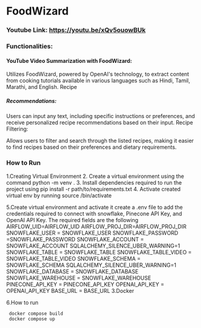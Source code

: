 # FoodWizard
### Youtube Link: https://youtu.be/xQv5ouowBUk

### Functionalities:


#### YouTube Video Summarization with FoodWizard:

Utilizes FoodWizard, powered by OpenAI's technology, to extract content from cooking tutorials available in various languages such as Hindi, Tamil, Marathi, and English.
Recipe 

##### Recommendations:

Users can input any text, including specific instructions or preferences, and receive personalized recipe recommendations based on their input.
Recipe Filtering:

Allows users to filter and search through the listed recipes, making it easier to find recipes based on their preferences and dietary requirements.

### How to Run
1.Creating Virtual Environment
2. Create a virtual environment using the command python -m venv <name of virtual env>.
3. Install dependencies required to run the project using pip install -r path/to/requirements.txt
4. Activate created virtual env by running source <name of virtual env>/bin/activate

5.Create virtual environment and activate it
create a .env file to add the credentials required to connect with snowflake, Pinecone API Key, and OpenAI API Key. The required fields are the following
AIRFLOW_UID=AIRFLOW_UID
AIRFLOW_PROJ_DIR=AIRFLOW_PROJ_DIR
SNOWFLAKE_USER = SNOWFLAKE_USER
SNOWFLAKE_PASSWORD =SNOWFLAKE_PASSWORD
SNOWFLAKE_ACCOUNT = SNOWFLAKE_ACCOUNT
SQLALCHEMY_SILENCE_UBER_WARNING=1
SNOWFLAKE_TABLE = SNOWFLAKE_TABLE
SNOWFLAKE_TABLE_VIDEO = SNOWFLAKE_TABLE_VIDEO
SNOWFLAKE_SCHEMA = SNOWFLAKE_SCHEMA
SQLALCHEMY_SILENCE_UBER_WARNING=1
SNOWFLAKE_DATABASE = SNOWFLAKE_DATABASE
SNOWFLAKE_WAREHOUSE = SNOWFLAKE_WAREHOUSE
PINECONE_API_KEY = PINECONE_API_KEY
OPENAI_API_KEY = OPENAI_API_KEY
BASE_URL = BASE_URL
3.Docker

6.How to run
```
 docker compose build
 docker compose up

```
